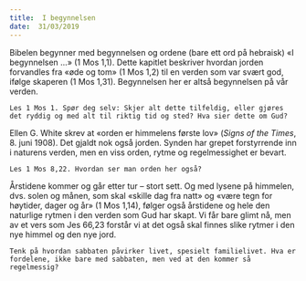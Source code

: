 ```yaml
---
title:  I begynnelsen
date:  31/03/2019
---
```


Bibelen begynner med begynnelsen og ordene (bare ett ord på hebraisk) «I begynnelsen ...» (1 Mos 1,1). Dette kapitlet beskriver hvordan jorden forvandles fra «øde og tom» (1 Mos 1,2) til en verden som var svært god, ifølge skaperen (1 Mos 1,31). Begynnelsen her er altså begynnelsen på vår verden.

`Les 1 Mos 1. Spør deg selv: Skjer alt dette tilfeldig, eller gjøres det ryddig og med alt til riktig tid og sted? Hva sier dette om Gud?`

Ellen G. White skrev at «orden er himmelens første lov» (_Signs of the Times_, 8. juni 1908). Det gjaldt nok også jorden. Synden har grepet forstyrrende inn i naturens verden, men en viss orden, rytme og regelmessighet er bevart.

`Les 1 Mos 8,22. Hvordan ser man orden her også?`

Årstidene kommer og går etter tur – stort sett. Og med lysene på himmelen, dvs. solen og månen, som skal «skille dag fra natt» og «være tegn for høytider, dager og år» (1 Mos 1,14), følger også årstidene og hele den naturlige rytmen i den verden som Gud har skapt. Vi får bare glimt nå, men av et vers som Jes 66,23 forstår vi at det også skal finnes slike rytmer i den nye himmel og den nye jord.

`Tenk på hvordan sabbaten påvirker livet, spesielt familielivet. Hva er fordelene, ikke bare med sabbaten, men ved at den kommer så regelmessig?`